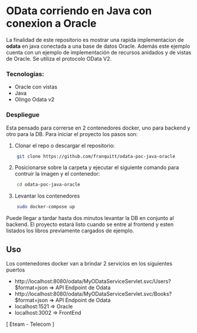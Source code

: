 # OData corriendo en Java con conexion a Oracle
La finalidad de este repositorio es mostrar una rapida implementacion de **odata** en java conectada a una base de datos Oracle. Además este ejemplo cuenta con un ejemplo de implementación de recursos anidados y de vistas de Oracle. Se utiliza el protocolo OData V2.


### Tecnologías:
- Oracle con vistas
- Java
- Olingo Odata v2


### Despliegue
Esta pensado para correrse en 2 contenedores docker, uno para backend y otro para la DB. Para iniciar el proyecto los pasos son:
1. Clonar el repo o descargar el repositorio:
```bash
	git clone https://github.com/franquitt/odata-poc-java-oracle
```
2. Posicionarse sobre la carpeta y ejecutar el siguiente comando para contruir la imagen y el contenedor:
```bash
	cd odata-poc-java-oracle
```
3. Levantar los contenedores
```bash
	sudo docker-compose up
```
Puede llegar a tardar hasta dos minutos levantar la DB en conjunto al backend. El proyecto estará listo cuando se entre al frontend y esten listados los libros previamente cargados de ejemplo.

## Uso
Los contenedores docker van a brindar 2 servicios en los siguientes puertos
- http://localhost:8080/odata/MyODataServiceServlet.svc/Users?$format=json  => API Endpoint de Odata
- http://localhost:8080/odata/MyODataServiceServlet.svc/Books?$format=json  => API Endpoint de Odata
- localhost:1521        => Oracle
- localhost:3002        => FrontEnd

[ Eteam - Telecom ]

